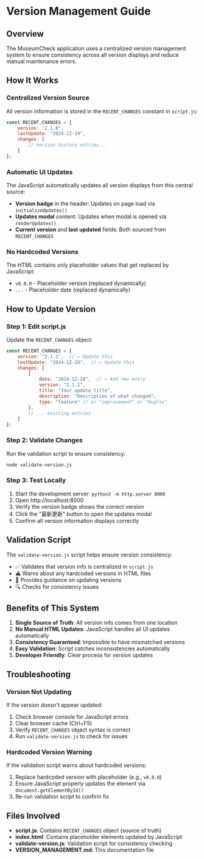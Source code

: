 # Version Management Guide

## Overview

The MuseumCheck application uses a centralized version management system to ensure consistency across all version displays and reduce manual maintenance errors.

## How It Works

### Centralized Version Source
All version information is stored in the `RECENT_CHANGES` constant in `script.js`:

```javascript
const RECENT_CHANGES = {
    version: "2.1.0",
    lastUpdate: "2024-12-19",
    changes: [
        // Version history entries...
    ]
};
```

### Automatic UI Updates
The JavaScript automatically updates all version displays from this central source:

- **Version badge** in the header: Updates on page load via `initializeUpdates()`
- **Updates modal** content: Updates when modal is opened via `renderUpdates()`
- **Current version** and **last updated** fields: Both sourced from `RECENT_CHANGES`

### No Hardcoded Versions
The HTML contains only placeholder values that get replaced by JavaScript:
- `v0.0.0` - Placeholder version (replaced dynamically)
- `...` - Placeholder date (replaced dynamically)

## How to Update Version

### Step 1: Edit script.js
Update the `RECENT_CHANGES` object:

```javascript
const RECENT_CHANGES = {
    version: "2.1.1",  // ← Update this
    lastUpdate: "2024-12-20",  // ← Update this
    changes: [
        {
            date: "2024-12-20",  // ← Add new entry
            version: "2.1.1", 
            title: "Your update title",
            description: "Description of what changed",
            type: "feature" // or "improvement" or "bugfix"
        },
        // ... existing entries
    ]
};
```

### Step 2: Validate Changes
Run the validation script to ensure consistency:

```bash
node validate-version.js
```

### Step 3: Test Locally
1. Start the development server: `python3 -m http.server 8000`
2. Open http://localhost:8000
3. Verify the version badge shows the correct version
4. Click the "最新更新" button to open the updates modal
5. Confirm all version information displays correctly

## Validation Script

The `validate-version.js` script helps ensure version consistency:

- ✅ Validates that version info is centralized in `script.js`
- ⚠️ Warns about any hardcoded versions in HTML files
- 📝 Provides guidance on updating versions
- 🔍 Checks for consistency issues

## Benefits of This System

1. **Single Source of Truth**: All version info comes from one location
2. **No Manual HTML Updates**: JavaScript handles all UI updates automatically
3. **Consistency Guaranteed**: Impossible to have mismatched versions
4. **Easy Validation**: Script catches inconsistencies automatically
5. **Developer Friendly**: Clear process for version updates

## Troubleshooting

### Version Not Updating
If the version doesn't appear updated:
1. Check browser console for JavaScript errors
2. Clear browser cache (Ctrl+F5)
3. Verify `RECENT_CHANGES` object syntax is correct
4. Run `validate-version.js` to check for issues

### Hardcoded Version Warning
If the validation script warns about hardcoded versions:
1. Replace hardcoded version with placeholder (e.g., `v0.0.0`)
2. Ensure JavaScript properly updates the element via `document.getElementById()`
3. Re-run validation script to confirm fix

## Files Involved

- **script.js**: Contains `RECENT_CHANGES` object (source of truth)
- **index.html**: Contains placeholder elements updated by JavaScript
- **validate-version.js**: Validation script for consistency checking
- **VERSION_MANAGEMENT.md**: This documentation file